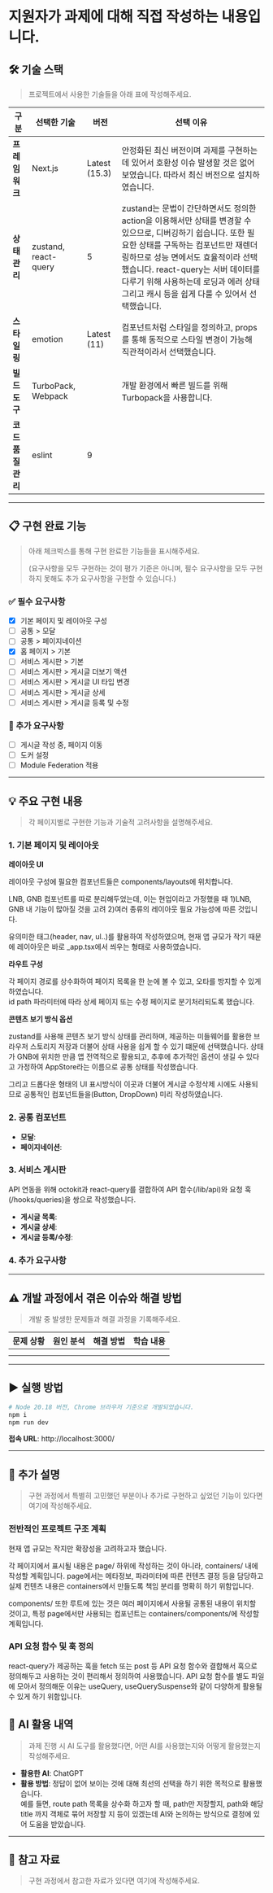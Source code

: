 # 지원자가 과제에 대해 직접 작성하는 내용입니다.

## 🛠 기술 스택

> 프로젝트에서 사용한 기술들을 아래 표에 작성해주세요.

| 구분               | 선택한 기술          | 버전          | 선택 이유                                                                                                                                                                                                                                                                                                                    |
| ------------------ | -------------------- | ------------- | ---------------------------------------------------------------------------------------------------------------------------------------------------------------------------------------------------------------------------------------------------------------------------------------------------------------------------- |
| **프레임워크**     | Next.js              | Latest (15.3) | 안정화된 최신 버전이며 과제를 구현하는데 있어서 호환성 이슈 발생할 것은 없어보였습니다. 따라서 최신 버전으로 설치하였습니다.                                                                                                                                                                                                 |
| **상태 관리**      | zustand, react-query | 5             | zustand는 문법이 간단하면서도 정의한 action을 이용해서만 상태를 변경할 수 있으므로, 디버깅하기 쉽습니다. 또한 필요한 상태를 구독하는 컴포넌트만 재렌더링하므로 성능 면에서도 효율적이라 선택했습니다. react-query는 서버 데이터를 다루기 위해 사용하는데 로딩과 에러 상태 그리고 캐시 등을 쉽게 다룰 수 있어서 선택했습니다. |
| **스타일링**       | emotion              | Latest (11)   | 컴포넌트처럼 스타일을 정의하고, props를 통해 동적으로 스타일 변경이 가능해 직관적이라서 선택했습니다.                                                                                                                                                                                                                        |
| **빌드 도구**      | TurboPack, Webpack   |               | 개발 환경에서 빠른 빌드를 위해 Turbopack을 사용합니다.                                                                                                                                                                                                                                                                       |
| **코드 품질 관리** | eslint               | 9             |                                                                                                                                                                                                                                                                                                                              |

---

## 📋 구현 완료 기능

> 아래 체크박스를 통해 구현 완료한 기능들을 표시해주세요.
>
> (요구사항을 모두 구현하는 것이 평가 기준은 아니며, 필수 요구사항을 모두 구현하지 못해도 추가 요구사항을 구현할 수 있습니다.)

### ✅ 필수 요구사항

- [x] 기본 페이지 및 레이아웃 구성
- [ ] 공통 > 모달
- [ ] 공통 > 페이지네이션
- [x] 홈 페이지 > 기본
- [ ] 서비스 게시판 > 기본
- [ ] 서비스 게시판 > 게시글 더보기 액션
- [ ] 서비스 게시판 > 게시글 UI 타입 변경
- [ ] 서비스 게시판 > 게시글 상세
- [ ] 서비스 게시판 > 게시글 등록 및 수정

### 🎯 추가 요구사항

- [ ] 게시글 작성 중, 페이지 이동
- [ ] 도커 설정
- [ ] Module Federation 적용

---

## 💡 주요 구현 내용

> 각 페이지별로 구현한 기능과 기술적 고려사항을 설명해주세요.

### 1. 기본 페이지 및 레이아웃

**레이아웃 UI**

레이아웃 구성에 필요한 컴포넌트들은 components/layouts에 위치합니다.

LNB, GNB 컴포넌트를 따로 분리해두었는데, 이는 현업이라고 가정했을 때 1)LNB, GNB 내 기능이 많아질 것을 고려 2)여러 종류의 레이아웃 필요 가능성에 따른 것입니다.

유의미한 태그(header, nav, ul..)를 활용하여 작성하였으며, 현재 앱 규모가 작기 때문에 레이아웃은 바로 \_app.tsx에서 씌우는 형태로 사용하였습니다.

**라우트 구성**

각 페이지 경로를 상수화하여 페이지 목록을 한 눈에 볼 수 있고, 오타를 방지할 수 있게 하였습니다.  
id path 파라미터에 따라 상세 페이지 또는 수정 페이지로 분기처리되도록 했습니다.

**콘텐츠 보기 방식 옵션**

zustand를 사용해 콘텐츠 보기 방식 상태를 관리하며, 제공하는 미들웨어를 활용한 브라우저 스토리지 저장과 더불어 상태 사용을 쉽게 할 수 있기 떄문에 선택했습니다.
상태가 GNB에 위치한 만큼 앱 전역적으로 활용되고, 추후에 추가적인 옵션이 생길 수 있다고 가정하여 AppStore라는 이름으로 공통 상태를 작성했습니다.

그리고 드롭다운 형태의 UI 표시방식이 이곳과 더불어 게시글 수정삭제 시에도 사용되므로 공통적인 컴포넌트들을(Button, DropDown) 미리 작성하였습니다.

### 2. 공통 컴포넌트

- **모달**:
- **페이지네이션**:

### 3. 서비스 게시판

API 연동을 위해 octokit과 react-query를 결합하여 API 함수(/lib/api)와 요청 훅(/hooks/queries)을 쌍으로 작성했습니다.

- **게시글 목록**:
- **게시글 상세**:
- **게시글 등록/수정**:

### 4. 추가 요구사항

---

## ⚠️ 개발 과정에서 겪은 이슈와 해결 방법

> 개발 중 발생한 문제들과 해결 과정을 기록해주세요.

| 문제 상황 | 원인 분석 | 해결 방법 | 학습 내용 |
| --------- | --------- | --------- | --------- |
|           |           |           |           |
|           |           |           |           |

---

## ▶ 실행 방법

```bash
# Node 20.18 버전, Chrome 브라우저 기준으로 개발되었습니다.
npm i
npm run dev
```

**접속 URL**: http://localhost:3000/

---

## 📝 추가 설명

> 구현 과정에서 특별히 고민했던 부분이나 추가로 구현하고 싶었던 기능이 있다면 여기에 작성해주세요.

### 전반적인 프로젝트 구조 계획

현재 앱 규모는 작지만 확장성을 고려하고자 했습니다.

각 페이지에서 표시될 내용은 page/ 하위에 작성하는 것이 아니라, containers/ 내에 작성할 계획입니다.
page에서는 메타정보, 파라미터에 따른 컨텐츠 결정 등을 담당하고 실제 컨텐츠 내용은 containers에서 만들도록 책임 분리를 명확히 하기 위함입니다.

components/ 또한 루트에 있는 것은 여러 페이지에서 사용될 공통된 내용이 위치할 것이고, 특정 page에서만 사용되는 컴포넌트는 containers/components/에 작성할 계획입니다.

### API 요청 함수 및 훅 정의

react-query가 제공하는 훅을 fetch 또는 post 등 API 요청 함수와 결합해서 훅으로 정의해두고 사용하는 것이 편리해서 정의하여 사용했습니다. API 요청 함수를 별도 파일에 모아서 정의해둔 이유는 useQuery, useQuerySuspense와 같이 다양하게 활용될 수 있게 하기 위함입니다.

## 🤖 AI 활용 내역

> 과제 진행 시 AI 도구를 활용했다면, 어떤 AI를 사용했는지와 어떻게 활용했는지 작성해주세요.

- **활용한 AI**: ChatGPT
- **활용 방법**: 정답이 없어 보이는 것에 대해 최선의 선택을 하기 위한 목적으로 활용했습니다.  
  예를 들면, route path 목록을 상수화 하고자 할 때, path만 저장할지, path와 해당 title 까지 객체로 묶어 저장할 지 등이 있겠는데 AI와 논의하는 방식으로 결정에 있어 도움을 받았습니다.

---

## 🔗 참고 자료

> 구현 과정에서 참고한 자료가 있다면 여기에 작성해주세요.
